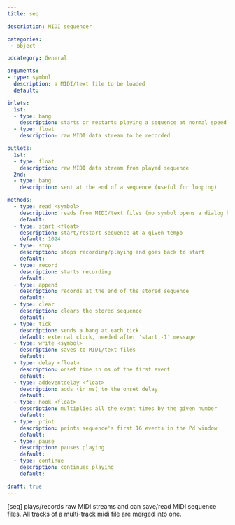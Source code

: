 ```yaml
---
title: seq

description: MIDI sequencer

categories:
 - object

pdcategory: General

arguments:
- type: symbol
  description: a MIDI/text file to be loaded
  default:

inlets:
  1st:
  - type: bang
    description: starts or restarts playing a sequence at normal speed
  - type: float
    description: raw MIDI data stream to be recorded 

outlets:
  1st:
  - type: float
    description: raw MIDI data stream from played sequence
  2nd:
  - type: bang
    description: sent at the end of a sequence (useful for looping)

methods:
  - type: read <symbol>
    description: reads from MIDI/text files (no symbol opens a dialog box)
    default:
  - type: start <float>
    description: start/restart sequence at a given tempo
    default: 1024
  - type: stop
    description: stops recording/playing and goes back to start
    default:
  - type: record 
    description: starts recording
    default:
  - type: append
    description: records at the end of the stored sequence
    default:
  - type: clear
    description: clears the stored sequence
    default:
  - type: tick
    description: sends a bang at each tick
    default: external clock, needed after 'start -1' message
  - type: write <symbol>
    description: saves to MIDI/text files 
    default:
  - type: delay <float>
    description: onset time in ms of the first event
    default: 
  - type: addeventdelay <float>
    description: adds (in ms) to the onset delay
    default:
  - type: hook <float>
    description: multiplies all the event times by the given number
    default:
  - type: print
    description: prints sequence's first 16 events in the Pd window
    default:
  - type: pause
    description: pauses playing
    default:
  - type: continue
    description: continues playing
    default:

draft: true
---
```


[seq] plays/records raw MIDI streams and can save/read MIDI sequence files. All tracks of a multi-track midi file are merged into one.